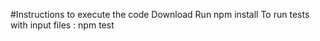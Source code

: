 #Instructions to execute the code
Download
Run npm install
To run tests with input files : npm test
